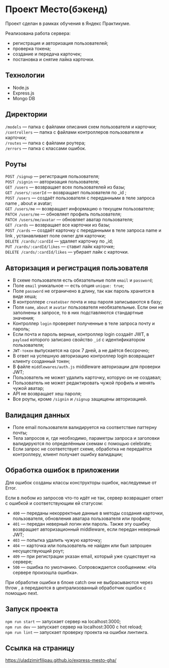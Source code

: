 # Проект Место(бэкенд)

Проект сделан в рамках обучения в Яндекс Практикуме.  

Реализована работа сервера:
- регистрация и авторизация пользователей;
- проверка токена;
- создание и передача карточек;
- постановка и снятие лайка карточки.

## Технологии

- Node.js
- Express.js
- Mongo DB

## Директории

`/models` — папка с файлами описания схем пользователя и карточки;  
`/controllers` — папка с файлами контроллеров пользователя и карточки;  
`/routes` — папка с файлами роутера;  
`/errors` — папка с классами ошибок.  

## Роуты

`POST /signup` — регистрация пользователя;  
`POST /signin` — авторизация пользователя;  
`GET /users` — возвращает всех пользователей из базы;  
`GET /users/:userId` — возвращает пользователя по _id ;  
`POST /users` — создаёт пользователя с переданными в теле запроса name , about и avatar;  
`GET /users/me` — возвращает информацию о текущем пользователе;  
`PATCH /users/me` — обновляет профиль пользователя;  
`PATCH /users/me/avatar` — обновляет аватар пользователя;  
`GET /cards` — возвращает все карточки из базы;  
`POST /cards` — создаёт карточку с переданными в теле запроса name и link , устанавливает поле owner для карточки;  
`DELETE /cards/:cardId` — удаляет карточку по _id;  
`PUT /cards/:cardId/likes` — ставит лайк карточке;  
`DELETE /cards/:cardId/likes` — убирает лайк с карточки.  

## Авторизация и регистрация пользователя

- В схеме пользователя есть обязательные поля `email` и `password`;
- Поле `email` уникальное — есть опция `unique: true`;
- Поле `password` не ограничено в длину, так как пароль хранится в виде хеша;
- В контроллере `createUser` почта и хеш пароля записываются в базу;
- Поля `name`, `about` и `avatar` пользователя необязательные. Если они не заполнены в запросе, то в них подставляются стандартные значения;
- Контроллер `login` проверяет полученные в теле запроса почту и пароль;
- Если почта и пароль верные, контроллер login создаёт JWT, в `payload` которого записано свойство `_id` с идентификатором пользователя;
- `JWT-токен` выпускается на срок 7 дней, а не даётся бессрочно;
- В ответ на успешную авторизацию контроллер login возвращает клиенту созданный токен;
- В файле `middlewares/auth.js` middleware авторизации для проверки JWT;
- Пользователь не может удалить карточку, которую он не создавал;
- Пользователь не может редактировать чужой профиль и менять чужой аватар;
- API не возвращает хеш пароля;
- Все роуты, кроме `/signin` и `/signup` защищены авторизацией.

## Валидация данных

- Поле email пользователя валидируется на соответствие паттерну почты;
- Тела запросов и, где необходимо, параметры запроса и заголовки валидируются по определённым схемам с помощью celebrate;
- Если запрос не соответствует схеме, обработка не передаётся контроллеру, клиент получает ошибку валидации;

## Обработка ошибок в приложении

Для ошибок созданы классы конструкторы ошибок, наследуемые от Error.

Если в любом из запросов что-то идёт не так, сервер возвращает ответ с ошибкой и соответствующим ей статусом:
- `400` — переданы некорректные данные в методы создания карточки, пользователя, обновления аватара пользователя или профиля;
- `401` — передан неверный логин или пароль. Также эту ошибку возвращает авторизационный middleware, если передан неверный JWT;
- `403` — попытка удалить чужую карточку;
- `404` — карточка или пользователь не найден или был запрошен несуществующий роут;
- `409` — при регистрации указан email, который уже существует на сервере;
- `500` — ошибка по умолчанию. Сопровождается сообщением: «На сервере произошла ошибка».

При обработке ошибки в блоке catch они не выбрасываются через throw , а передаются в централизованный обработчик ошибок с помощью next.

## Запуск проекта

`npm run start` — запускает сервер на localhost:3000;  
`npm run dev` — запускает сервер на localhost:3000 с hot reload;  
`npm run lint` — запускает проверку проекта на ошибки линтинга.  

## Ссылка на страницу

https://uladzimirfilipau.github.io/express-mesto-gha/
